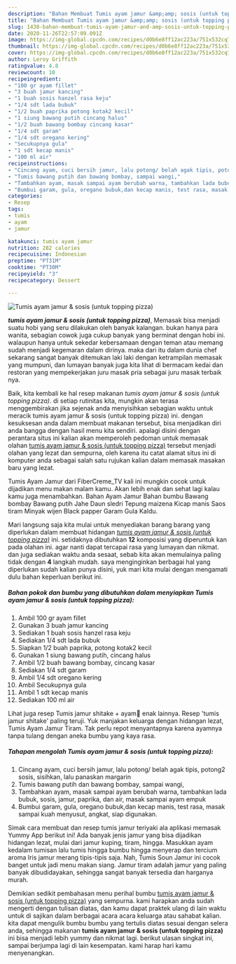 ```yaml
---
description: "Bahan Membuat Tumis ayam jamur &amp;amp; sosis (untuk topping pizza) Lezat"
title: "Bahan Membuat Tumis ayam jamur &amp;amp; sosis (untuk topping pizza) Lezat"
slug: 1430-bahan-membuat-tumis-ayam-jamur-and-amp-sosis-untuk-topping-pizza-lezat
date: 2020-11-26T22:57:09.091Z
image: https://img-global.cpcdn.com/recipes/d0b6e8ff12ac223a/751x532cq70/tumis-ayam-jamur-sosis-untuk-topping-pizza-foto-resep-utama.jpg
thumbnail: https://img-global.cpcdn.com/recipes/d0b6e8ff12ac223a/751x532cq70/tumis-ayam-jamur-sosis-untuk-topping-pizza-foto-resep-utama.jpg
cover: https://img-global.cpcdn.com/recipes/d0b6e8ff12ac223a/751x532cq70/tumis-ayam-jamur-sosis-untuk-topping-pizza-foto-resep-utama.jpg
author: Leroy Griffith
ratingvalue: 4.8
reviewcount: 10
recipeingredient:
- "100 gr ayam fillet"
- "3 buah jamur kancing"
- "1 buah sosis hanzel rasa keju"
- "1/4 sdt lada bubuk"
- "1/2 buah paprika potong kotak2 kecil"
- "1 siung bawang putih cincang halus"
- "1/2 buah bawang bombay cincang kasar"
- "1/4 sdt garam"
- "1/4 sdt oregano kering"
- "Secukupnya gula"
- "1 sdt kecap manis"
- "100 ml air"
recipeinstructions:
- "Cincang ayam, cuci bersih jamur, lalu potong/ belah agak tipis, potong2 sosis, sisihkan, lalu panaskan margarin"
- "Tumis bawang putih dan bawang bombay, sampai wangi,"
- "Tambahkan ayam, masak sampai ayam berubah warna, tambahkan lada bubuk, sosis, jamur, paprika, dan air, masak sampai ayam empuk"
- "Bumbui garam, gula, oregano bubuk,dan kecap manis, test rasa, masak sampai kuah menyusut, angkat, siap digunakan."
categories:
- Resep
tags:
- tumis
- ayam
- jamur

katakunci: tumis ayam jamur 
nutrition: 282 calories
recipecuisine: Indonesian
preptime: "PT31M"
cooktime: "PT30M"
recipeyield: "3"
recipecategory: Dessert

---
```



![Tumis ayam jamur &amp; sosis (untuk topping pizza)](https://img-global.cpcdn.com/recipes/d0b6e8ff12ac223a/751x532cq70/tumis-ayam-jamur-sosis-untuk-topping-pizza-foto-resep-utama.jpg)

<b><i>tumis ayam jamur &amp; sosis (untuk topping pizza)</i></b>, Memasak bisa menjadi suatu hobi yang seru dilakukan oleh banyak kalangan. bukan hanya para wanita, sebagian cowok juga cukup banyak yang berminat dengan hobi ini. walaupun hanya untuk sekedar kebersamaan dengan teman atau memang sudah menjadi kegemaran dalam dirinya. maka dari itu dalam dunia chef sekarang sangat banyak ditemukan laki laki dengan ketrampilan memasak yang mumpuni, dan lumayan banyak juga kita lihat di bermacam kedai dan restoran yang mempekerjakan juru masak pria sebagai juru masak terbaik nya.

Baik, kita kembali ke hal resep makanan <i>tumis ayam jamur &amp; sosis (untuk topping pizza)</i>. di setiap rutinitas kita, mungkin akan terasa menggembirakan jika sejenak anda menyisihkan sebagian waktu untuk meracik tumis ayam jamur &amp; sosis (untuk topping pizza) ini. dengan kesuksesan anda dalam membuat makanan tersebut, bisa menjadikan diri anda bangga dengan hasil menu kita sendiri. apalagi disini dengan perantara situs ini kalian akan memperoleh pedoman untuk memasak olahan <u>tumis ayam jamur &amp; sosis (untuk topping pizza)</u> tersebut menjadi olahan yang lezat dan sempurna, oleh karena itu catat alamat situs ini di komputer anda sebagai salah satu rujukan kalian dalam memasak masakan baru yang lezat.

Tumis Ayam Jamur dari FiberCreme_TV kali ini mungkin cocok untuk dijadikan menu makan malam kamu. Akan lebih enak dan sehat lagi kalau kamu juga menambahkan. Bahan Ayam Jamur Bahan bumbu Bawang bombay Bawang putih Jahe Daun sledri Tepung maizena Kicap manis Saos tiram Minyak wijen Black papper Garam Gula Kaldu.


Mari langsung saja kita mulai untuk menyediakan barang barang yang diperlukan dalam membuat hidangan <u><i>tumis ayam jamur &amp; sosis (untuk topping pizza)</i></u> ini. setidaknya dibutuhkan <b>12</b> komposisi yang diperuntuk kan pada olahan ini. agar nanti dapat tercapai rasa yang lumayan dan nikmat. dan juga sediakan waktu anda sesaat, sebab kita akan memulainya paling tidak dengan <b>4</b> langkah mudah. saya menginginkan berbagai hal yang diperlukan sudah kalian punya disini, yuk mari kita mulai dengan mengamati dulu bahan keperluan berikut ini.

<!--inarticleads1-->

##### Bahan pokok dan bumbu yang dibutuhkan dalam menyiapkan Tumis ayam jamur &amp; sosis (untuk topping pizza):

1. Ambil 100 gr ayam fillet
1. Gunakan 3 buah jamur kancing
1. Sediakan 1 buah sosis hanzel rasa keju
1. Sediakan 1/4 sdt lada bubuk
1. Siapkan 1/2 buah paprika, potong kotak2 kecil
1. Gunakan 1 siung bawang putih, cincang halus
1. Ambil 1/2 buah bawang bombay, cincang kasar
1. Sediakan 1/4 sdt garam
1. Ambil 1/4 sdt oregano kering
1. Ambil Secukupnya gula
1. Ambil 1 sdt kecap manis
1. Sediakan 100 ml air


Lihat juga resep Tumis jamur shitake + ayam🍄 enak lainnya. Resep &#39;tumis jamur shitake&#39; paling teruji. Yuk manjakan keluarga dengan hidangan lezat, Tumis Ayam Jamur Tiram. Tak perlu repot menyantapnya karena ayamnya tanpa tulang dengan aneka bumbu yang kaya rasa. 

<!--inarticleads2-->

##### Tahapan mengolah Tumis ayam jamur &amp; sosis (untuk topping pizza):

1. Cincang ayam, cuci bersih jamur, lalu potong/ belah agak tipis, potong2 sosis, sisihkan, lalu panaskan margarin
1. Tumis bawang putih dan bawang bombay, sampai wangi,
1. Tambahkan ayam, masak sampai ayam berubah warna, tambahkan lada bubuk, sosis, jamur, paprika, dan air, masak sampai ayam empuk
1. Bumbui garam, gula, oregano bubuk,dan kecap manis, test rasa, masak sampai kuah menyusut, angkat, siap digunakan.


Simak cara membuat dan resep tumis jamur teriyaki ala aplikasi memasak Yummy App berikut ini! Ada banyak jenis jamur yang bisa dijadikan hidangan lezat, mulai dari jamur kuping, tiram, hingga. Masukkan ayam kedalam tumisan lalu tumis hingga bumbu hingga menyerap dan tercium aroma Iris jamur merang tipis-tipis saja. Nah, Tumis Soun Jamur ini cocok banget untuk jadi menu makan siang. Jamur tiram adalah jamur yang paling banyak dibudidayakan, sehingga sangat banyak tersedia dan harganya murah. 

Demikian sedikit pembahasan menu perihal bumbu <u>tumis ayam jamur &amp; sosis (untuk topping pizza)</u> yang sempurna. kami harapkan anda sudah mengerti dengan tulisan diatas, dan kamu dapat praktek ulang di lain waktu untuk di sajikan dalam berbagai acara acara keluarga atau sahabat kalian. kita dapat mengulik bumbu bumbu yang tertulis diatas sesuai dengan selera anda, sehingga makanan <b>tumis ayam jamur &amp; sosis (untuk topping pizza)</b> ini bisa menjadi lebih yummy dan nikmat lagi. berikut ulasan singkat ini, sampai berjumpa lagi di lain kesempatan. kami harap hari kamu menyenangkan.
